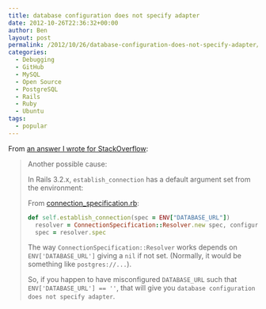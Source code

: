 ```yaml
---
title: database configuration does not specify adapter
date: 2012-10-26T22:36:32+00:00
author: Ben
layout: post
permalink: /2012/10/26/database-configuration-does-not-specify-adapter/
categories:
  - Debugging
  - GitHub
  - MySQL
  - Open Source
  - PostgreSQL
  - Rails
  - Ruby
  - Ubuntu
tags:
  - popular
---
```

From [an answer I wrote for StackOverflow](http://stackoverflow.com/questions/413659/database-configuration-does-not-specify-adapter/13095318#13095318):

> Another possible cause:
>
> In Rails 3.2.x, <code>establish_connection</code> has a default argument set from the environment:
>
> From <a href="https://github.com/rails/rails/blob/v3.2.8/activerecord/lib/active_record/connection_adapters/abstract/connection_specification.rb#L127" rel="nofollow">connection_specification.rb</a>:
>   
> ```ruby
> def self.establish_connection(spec = ENV["DATABASE_URL"])
>   resolver = ConnectionSpecification::Resolver.new spec, configurations
>   spec = resolver.spec
> ```
>
> The way <code>ConnectionSpecification::Resolver</code> works depends on <code>ENV['DATABASE_URL']</code> giving a <code>nil</code> if not set. (Normally, it would be something like <code>postgres://...</code>).
>
> So, if you happen to have misconfigured <code>DATABASE_URL</code> such that <code>ENV['DATABASE_URL'] == ''</code>, that will give you <code>database configuration does not specify adapter</code>.
